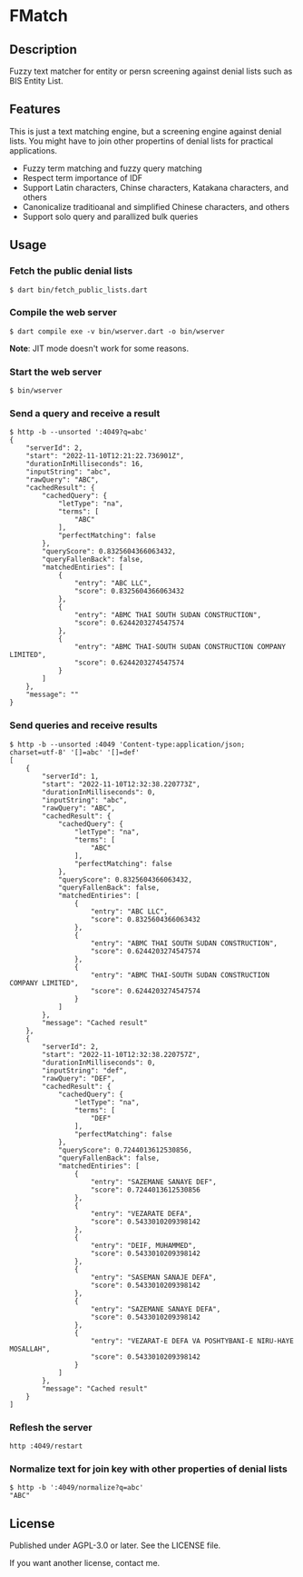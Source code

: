 # FMatch

## Description

Fuzzy text matcher for entity or persn screening against denial lists such as BIS Entity List.

## Features

This is just a text matching engine, but a screening engine against denial lists.
You might have to join other propertins of denial lists for practical applications.

- Fuzzy term matching and fuzzy query matching
- Respect term importance of IDF
- Support Latin characters, Chinse characters, Katakana characters, and others
- Canonicalize traditioanal and simplified Chinese characters, and others
- Support solo query and parallized bulk queries

## Usage

### Fetch the public denial lists

```text
$ dart bin/fetch_public_lists.dart 
```

### Compile the web server

```text
$ dart compile exe -v bin/wserver.dart -o bin/wserver
```

**Note**: JIT mode doesn't work for some reasons.

### Start the web server

```text
$ bin/wserver
```

### Send a query and receive a result

```text
$ http -b --unsorted ':4049?q=abc'
{
    "serverId": 2,
    "start": "2022-11-10T12:21:22.736901Z",
    "durationInMilliseconds": 16,
    "inputString": "abc",
    "rawQuery": "ABC",
    "cachedResult": {
        "cachedQuery": {
            "letType": "na",
            "terms": [
                "ABC"
            ],
            "perfectMatching": false
        },
        "queryScore": 0.8325604366063432,
        "queryFallenBack": false,
        "matchedEntiries": [
            {
                "entry": "ABC LLC",
                "score": 0.8325604366063432
            },
            {
                "entry": "ABMC THAI SOUTH SUDAN CONSTRUCTION",
                "score": 0.6244203274547574
            },
            {
                "entry": "ABMC THAI-SOUTH SUDAN CONSTRUCTION COMPANY LIMITED",
                "score": 0.6244203274547574
            }
        ]
    },
    "message": ""
}
```

### Send queries and receive results

```text
$ http -b --unsorted :4049 'Content-type:application/json; charset=utf-8' '[]=abc' '[]=def'
[
    {
        "serverId": 1,
        "start": "2022-11-10T12:32:38.220773Z",
        "durationInMilliseconds": 0,
        "inputString": "abc",
        "rawQuery": "ABC",
        "cachedResult": {
            "cachedQuery": {
                "letType": "na",
                "terms": [
                    "ABC"
                ],
                "perfectMatching": false
            },
            "queryScore": 0.8325604366063432,
            "queryFallenBack": false,
            "matchedEntiries": [
                {
                    "entry": "ABC LLC",
                    "score": 0.8325604366063432
                },
                {
                    "entry": "ABMC THAI SOUTH SUDAN CONSTRUCTION",
                    "score": 0.6244203274547574
                },
                {
                    "entry": "ABMC THAI-SOUTH SUDAN CONSTRUCTION COMPANY LIMITED",
                    "score": 0.6244203274547574
                }
            ]
        },
        "message": "Cached result"
    },
    {
        "serverId": 2,
        "start": "2022-11-10T12:32:38.220757Z",
        "durationInMilliseconds": 0,
        "inputString": "def",
        "rawQuery": "DEF",
        "cachedResult": {
            "cachedQuery": {
                "letType": "na",
                "terms": [
                    "DEF"
                ],
                "perfectMatching": false
            },
            "queryScore": 0.7244013612530856,
            "queryFallenBack": false,
            "matchedEntiries": [
                {
                    "entry": "SAZEMANE SANAYE DEF",
                    "score": 0.7244013612530856
                },
                {
                    "entry": "VEZARATE DEFA",
                    "score": 0.5433010209398142
                },
                {
                    "entry": "DEIF, MUHAMMED",
                    "score": 0.5433010209398142
                },
                {
                    "entry": "SASEMAN SANAJE DEFA",
                    "score": 0.5433010209398142
                },
                {
                    "entry": "SAZEMANE SANAYE DEFA",
                    "score": 0.5433010209398142
                },
                {
                    "entry": "VEZARAT-E DEFA VA POSHTYBANI-E NIRU-HAYE MOSALLAH",
                    "score": 0.5433010209398142
                }
            ]
        },
        "message": "Cached result"
    }
]
```

### Reflesh the server

```text
http :4049/restart
```

### Normalize text for join key with other properties of denial lists

```text
$ http -b ':4049/normalize?q=abc'
"ABC"
```

## License

Published under AGPL-3.0 or later. See the LICENSE file.

If you want another license, contact me.